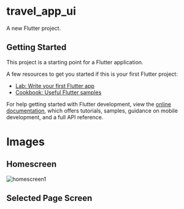 # travel_app_ui

A new Flutter project.

## Getting Started

This project is a starting point for a Flutter application.

A few resources to get you started if this is your first Flutter project:

- [Lab: Write your first Flutter app](https://docs.flutter.dev/get-started/codelab)
- [Cookbook: Useful Flutter samples](https://docs.flutter.dev/cookbook)

For help getting started with Flutter development, view the
[online documentation](https://docs.flutter.dev/), which offers tutorials,
samples, guidance on mobile development, and a full API reference.

# Images
## Homescreen
![homescreen1](https://github.com/AyushChauhan7983/Travel_app_UI/assets/89992212/c11b5955-5d20-46a7-9393-04f979e08f1f)


## Selected Page Screen





